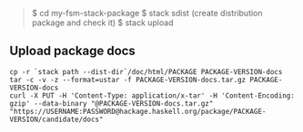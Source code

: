 
> $ cd my-fsm-stack-package
> $ stack sdist (create distribution package and check it)
> $ stack upload

## Upload package docs
```
cp -r `stack path --dist-dir`/doc/html/PACKAGE PACKAGE-VERSION-docs
tar -c -v -z --format=ustar -f PACKAGE-VERSION-docs.tar.gz PACKAGE-VERSION-docs
curl -X PUT -H 'Content-Type: application/x-tar' -H 'Content-Encoding: gzip' --data-binary "@PACKAGE-VERSION-docs.tar.gz" "https://USERNAME:PASSWORD@hackage.haskell.org/package/PACKAGE-VERSION/candidate/docs"
```

